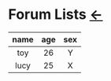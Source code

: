# Forum Lists [←](index.md)

| name | age | sex |
|:---:|:---:|:---:|
| toy | 26 | Y |
| lucy | 25 | X |

